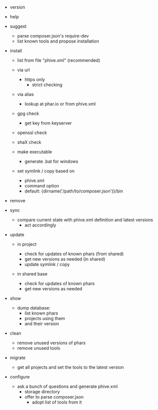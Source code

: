 - version
- help
   
- suggest
    - parse composer.json's require-dev
    - list known tools and propose installation

- install
    - list from file "phive.xml" (recommended)

    - via url
        - https only
            - strict checking
            
    - via alias
        - lookup at phar.io or from phive.xml
        
    - gpg check
        - get key from keyserver
    - openssl check
    - shaX check
    
    - make executable
        - generate .bat for windows
        
    - set symlink / copy based on
        - phive.xml
        - command option
        - default: {dirname('/path/to/composer.json')}/bin

- remove 

- sync
    - compare current state with phive.xml definition and latest versions
        - act accordingly

- update 
    - in project
        - check for updates of known phars (from shared)
        - get new versions as needed (in shared)
        - update symlink / copy
        
   - in shared base   
        - check for updates of known phars
        - get new versions as needed

- show
    - dump database:
        - list known phars
        - projects using them
        - and their version
        
- clean
    - remove unused versions of phars
    - remove unused tools
    
- migrate
    - get all projects and set the tools to the latest
      version
      
- configure
    - ask a bunch of questions and generate phive.xml
        - storage directory
        - offer to parse composer.json
            - adopt list of tools from it
